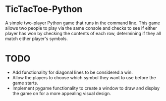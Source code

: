 # TicTacToe-Python
A simple two-player Python game that runs in the command line. This game allows two people to play via the same console and checks to see if either player has won by checking the contents of each row, determining if they all match either player's symbols.

# TODO
- Add functionality for diagonal lines to be considered a win.
- Allow the players to choose which symbol they want to use before the game starts.
- Implement pygame functionality to create a window to draw and display the game on for a more appealing visual design.

